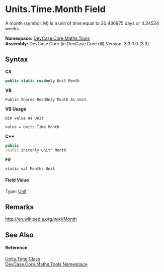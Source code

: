 # Units.Time.Month Field
 

A month (symbol: M) is a unit of time equal to 30.436875 days or 4.34524 weeks.

**Namespace:**&nbsp;<a href="N_DevCase_Core_Maths_Tools">DevCase.Core.Maths.Tools</a><br />**Assembly:**&nbsp;DevCase.Core (in DevCase.Core.dll) Version: 3.3.0.0 (3.3)

## Syntax

**C#**<br />
``` C#
public static readonly Unit Month
```

**VB**<br />
``` VB
Public Shared ReadOnly Month As Unit
```

**VB Usage**<br />
``` VB Usage
Dim value As Unit

value = Units.Time.Month

```

**C++**<br />
``` C++
public:
static initonly Unit^ Month
```

**F#**<br />
``` F#
static val Month: Unit
```


#### Field Value
Type: <a href="T_DevCase_Core_Maths_Unit">Unit</a>

## Remarks
<a href="http://en.wikipedia.org/wiki/Month" target="_blank">http://en.wikipedia.org/wiki/Month</a>

## See Also


#### Reference
<a href="T_DevCase_Core_Maths_Tools_Units_Time">Units.Time Class</a><br /><a href="N_DevCase_Core_Maths_Tools">DevCase.Core.Maths.Tools Namespace</a><br />